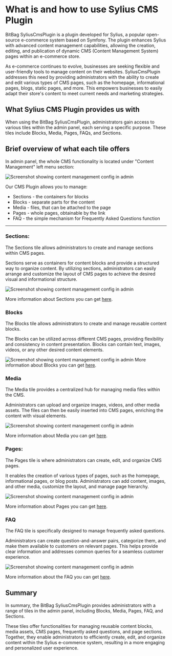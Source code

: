 # What is and how to use Sylius CMS Plugin

BitBag SyliusCmsPlugin is a plugin developed for Sylius, 
a popular open-source e-commerce system based on Symfony. 
The plugin enhances Sylius with advanced content management capabilities, allowing the creation,
editing, and publication of dynamic CMS (Content Management System) pages within an e-commerce store.

As e-commerce continues to evolve, businesses are seeking flexible and user-friendly tools to manage content on their websites.
SyliusCmsPlugin addresses this need by providing administrators with the ability to create and edit various types of CMS pages,
such as the homepage, informational pages, blogs, static pages, and more. 
This empowers businesses to easily adapt their store's content to meet current needs and marketing strategies.

## What Sylius CMS Plugin provides us with

When using the BitBag SyliusCmsPlugin, administrators gain access to various tiles within the admin panel, each serving a specific purpose.
These tiles include Blocks, Media, Pages, FAQs, and Sections.

## Brief overview of what each tile offers

In admin panel, the whole CMS functionality is located under "Content Management" left menu section:

![Screenshot showing content management config in admin](content_management.png)

Our CMS Plugin allows you to manage:

* Sections - the containers for blocks
* Blocks - separate parts for the content
* Media - files, that can be attached to the page
* Pages - whole pages, obtainable by the link
* FAQ - the simple mechanism for Frequently Asked Questions function

---

### Sections: 
The Sections tile allows administrators to create and manage sections within CMS pages.

Sections serve as containers for content blocks and provide a structured way to organize content.
By utilizing sections, administrators can easily arrange and customize the layout of CMS pages to achieve the desired visual and informational structure.

![Screenshot showing content management config in admin](sections_cms.png)

More information about Sections you can get [here](use_case_sections.md).

### Blocks
The Blocks tile allows administrators to create and manage reusable content blocks.

The Blocks can be utilized across different CMS pages, providing flexibility and consistency in content presentation. Blocks can contain text, images, videos, or any other desired content elements.

![Screenshot showing content management config in admin](blocks_cms.png)
More information about Blocks you can get [here](use_case_blocks.md).

### Media
The Media tile provides a centralized hub for managing media files within the CMS.

Administrators can upload and organize images, videos, and other media assets. The files can then be easily inserted into CMS pages, enriching the content with visual elements.

![Screenshot showing content management config in admin](media_cms.png)

More information about Media you can get [here](use_case_media.md).

### Pages:
The Pages tile is where administrators can create, edit, and organize CMS pages.

It enables the creation of various types of pages, such as the homepage, informational pages, or blog posts. Administrators can add content, images, and other media, customize the layout, and manage page hierarchy.

![Screenshot showing content management config in admin](pages_cms.png)

More information about Pages you can get [here](use_case_pages.md).

### FAQ
The FAQ tile is specifically designed to manage frequently asked questions.

Administrators can create question-and-answer pairs, categorize them, and make them available to customers on relevant pages. This helps provide clear information and addresses common queries for a seamless customer experience.

![Screenshot showing content management config in admin](faq_cms.png)

More information about the FAQ you can get [here](use_case_faq.md).

## Summary

In summary, the BitBag SyliusCmsPlugin provides administrators with a range of tiles in the admin panel, including Blocks,
Media, Pages, FAQ, and Sections.

These tiles offer functionalities for managing reusable content blocks, media assets, CMS pages, frequently asked questions,
and page sections. Together, they enable administrators to efficiently create, edit, and organize content within the Sylius e-commerce system,
resulting in a more engaging and personalized user experience.
